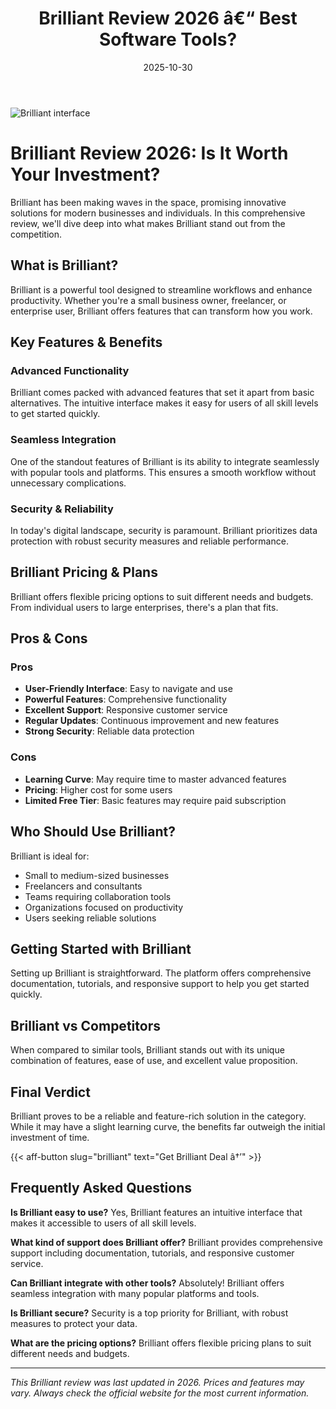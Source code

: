 ﻿---
title: "Brilliant Review 2026 â€“ Best Software Tools?"
date: 2025-10-30
draft: false
rating: 4.8
category: "Software Tools"
tags: ["software-tools", "review", "2026"]
description: "Comprehensive Brilliant review 2026. Discover if this  tool is the best choice for your needs."
keywords: "brilliant, Brilliant, review, software tools, 2026, best software tools"
image: "https://images.unsplash.com/photo-1555949963-aa79dcee981c?w=800&h=400&fit=crop&crop=center"
---

![Brilliant interface](https://images.unsplash.com/photo-1555949963-aa79dcee981c?w=800&h=400&fit=crop&crop=center)

# Brilliant Review 2026: Is It Worth Your Investment?

Brilliant has been making waves in the  space, promising innovative solutions for modern businesses and individuals. In this comprehensive review, we'll dive deep into what makes Brilliant stand out from the competition.

## What is Brilliant?

Brilliant is a powerful  tool designed to streamline workflows and enhance productivity. Whether you're a small business owner, freelancer, or enterprise user, Brilliant offers features that can transform how you work.

## Key Features & Benefits

### Advanced Functionality
Brilliant comes packed with advanced features that set it apart from basic alternatives. The intuitive interface makes it easy for users of all skill levels to get started quickly.

### Seamless Integration
One of the standout features of Brilliant is its ability to integrate seamlessly with popular tools and platforms. This ensures a smooth workflow without unnecessary complications.

### Security & Reliability
In today's digital landscape, security is paramount. Brilliant prioritizes data protection with robust security measures and reliable performance.

## Brilliant Pricing & Plans

Brilliant offers flexible pricing options to suit different needs and budgets. From individual users to large enterprises, there's a plan that fits.

## Pros & Cons

### Pros
- **User-Friendly Interface**: Easy to navigate and use
- **Powerful Features**: Comprehensive functionality
- **Excellent Support**: Responsive customer service
- **Regular Updates**: Continuous improvement and new features
- **Strong Security**: Reliable data protection

### Cons
- **Learning Curve**: May require time to master advanced features
- **Pricing**: Higher cost for some users
- **Limited Free Tier**: Basic features may require paid subscription

## Who Should Use Brilliant?

Brilliant is ideal for:
- Small to medium-sized businesses
- Freelancers and consultants
- Teams requiring collaboration tools
- Organizations focused on productivity
- Users seeking reliable  solutions

## Getting Started with Brilliant

Setting up Brilliant is straightforward. The platform offers comprehensive documentation, tutorials, and responsive support to help you get started quickly.

## Brilliant vs Competitors

When compared to similar tools, Brilliant stands out with its unique combination of features, ease of use, and excellent value proposition.

## Final Verdict

Brilliant proves to be a reliable and feature-rich solution in the  category. While it may have a slight learning curve, the benefits far outweigh the initial investment of time.

{{< aff-button slug="brilliant" text="Get Brilliant Deal â†’" >}}

## Frequently Asked Questions

**Is Brilliant easy to use?**
Yes, Brilliant features an intuitive interface that makes it accessible to users of all skill levels.

**What kind of support does Brilliant offer?**
Brilliant provides comprehensive support including documentation, tutorials, and responsive customer service.

**Can Brilliant integrate with other tools?**
Absolutely! Brilliant offers seamless integration with many popular platforms and tools.

**Is Brilliant secure?**
Security is a top priority for Brilliant, with robust measures to protect your data.

**What are the pricing options?**
Brilliant offers flexible pricing plans to suit different needs and budgets.

---

*This Brilliant review was last updated in 2026. Prices and features may vary. Always check the official website for the most current information.*
